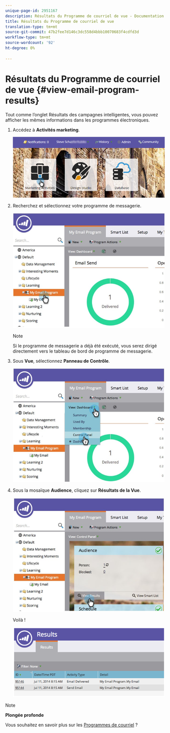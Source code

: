 ```yaml
---
unique-page-id: 2951167
description: Résultats du Programme de courriel de vue - Documentation marketing - Documentation du produit
title: Résultats du Programme de courriel de vue
translation-type: tm+mt
source-git-commit: 47b2fee7d146c3dc558d4bbb10070683f4cdfd3d
workflow-type: tm+mt
source-wordcount: '92'
ht-degree: 0%

---
```



# Résultats du Programme de courriel de vue {#view-email-program-results}

Tout comme l’onglet Résultats des campagnes intelligentes, vous pouvez afficher les mêmes informations dans les programmes électroniques.

1. Accédez à **Activités marketing**.

   ![](assets/login-marketing-activities-2.png)

1. Recherchez et sélectionnez votre programme de messagerie.

   ![](assets/selectemailprogram3.jpg)

   >[!NOTE]
   >
   >Si le programme de messagerie a déjà été exécuté, vous serez dirigé directement vers le tableau de bord de programme de messagerie.

1. Sous **Vue**, sélectionnez **Panneau de Contrôle**.

   ![](assets/controlpanelview.jpg)

1. Sous la mosaïque **Audience**, cliquez sur **Résultats de la Vue**.

   ![](assets/audiencetile.jpg)

   Voilà !

   ![](assets/image2014-9-22-11-3a15-3a49.png)

>[!NOTE]
>
>**Plongée profonde**
>
>Vous souhaitez en savoir plus sur les [Programmes de courriel](http://docs.marketo.com/display/docs/email+program+actions) ?

